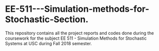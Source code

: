 # EE-511---Simulation-methods-for-Stochastic-Section.
This repository contains all the project reports and codes done during the coursework for the subject EE 511 - Simulation Methods for Stochastic Systems at USC during Fall 2018 semester.
